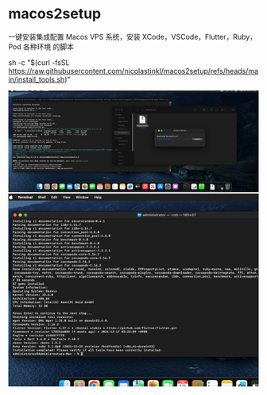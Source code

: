 # macos2setup
一键安装集成配置 Macos VPS 系统，安装 XCode，VSCode，Flutter，Ruby，Pod 各种环境 的脚本 


sh -c "$(curl -fsSL https://raw.githubusercontent.com/nicolastinkl/macos2setup/refs/heads/main/install_tools.sh)"

![](images_19_12_04.png)
![](images_19_12_28.png)
